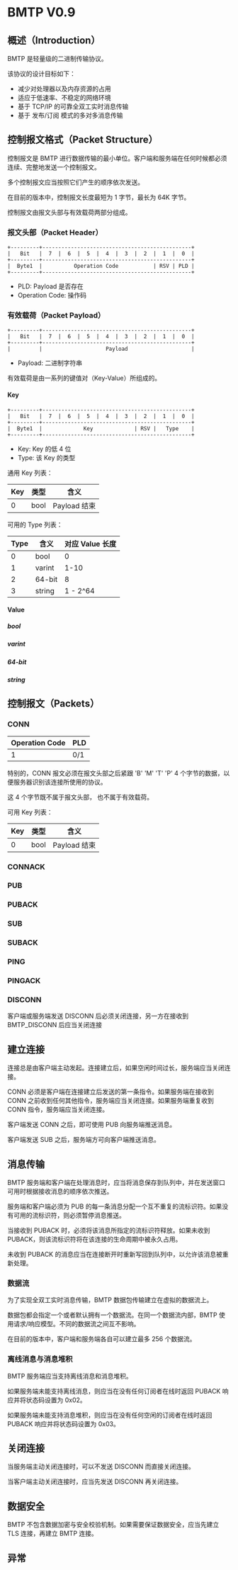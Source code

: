 # BMTP V0.9

## 概述（Introduction）

BMTP 是轻量级的二进制传输协议。

该协议的设计目标如下：

- 减少对处理器以及内存资源的占用
- 适应于低速率、不稳定的网络环境
- 基于 TCP/IP 的可靠全双工实时消息传输
- 基于 发布/订阅 模式的多对多消息传输

## 控制报文格式（Packet Structure）

控制报文是 BMTP 进行数据传输的最小单位。客户端和服务端在任何时候都必须连续、完整地发送一个控制报文。

多个控制报文应当按照它们产生的顺序依次发送。

在目前的版本中，控制报文长度最短为 1 字节，最长为 64K 字节。

控制报文由报文头部与有效载荷两部分组成。

### 报文头部（Packet Header）

	+---------+-----------------------------------------------+
	|   Bit   |  7  |  6  |  5  |  4  |  3  |  2  |  1  |  0  |
	+---------+-----------------------------------------------+
	|  Byte1  |          Operation Code           | RSV | PLD |
	+---------+-----------------------------------------------+

- PLD: Payload 是否存在
- Operation Code: 操作码

### 有效载荷（Packet Payload）

	+---------+-----------------------------------------------+
	|   Bit   |  7  |  6  |  5  |  4  |  3  |  2  |  1  |  0  |
	+---------+-----------------------------------------------+
	|         |                    Payload                    |


- Payload: 二进制字符串

有效载荷是由一系列的键值对（Key-Value）所组成的。

#### Key

	+---------+-----------------------------------------------+
	|   Bit   |  7  |  6  |  5  |  4  |  3  |  2  |  1  |  0  |
	+---------+-----------------------------------------------+
	|  Byte1  |             Key             | RSV |   Type    |
	+---------+-----------------------------------------------+

- Key: Key 的低 4 位
- Type: 该 Key 的类型

通用 Key 列表：

| Key | 类型 | 含义         |
| -   | -    | -            |
| 0   | bool | Payload 结束 |

可用的 Type 列表：

| Type | 含义   | 对应 Value 长度 |
| -    | -      | -               |
| 0    | bool   | 0               |
| 1    | varint | 1-10            |
| 2    | 64-bit | 8               |
| 3    | string | 1 - 2^64        |

#### Value

##### bool

##### varint

##### 64-bit

##### string

## 控制报文（Packets）

### CONN

| Operation Code | PLD |
| -              | -   |
| 1              | 0/1 |

特别的，CONN 报文必须在报文头部之后紧跟 'B' 'M' 'T' 'P' 4 个字节的数据，以便服务器识别该连接所使用的协议。

这 4 个字节既不属于报文头部， 也不属于有效载荷。

可用 Key 列表：

| Key | 类型 | 含义         |
| -   | -    | -            |
| 0   | bool | Payload 结束 |

### CONNACK

### PUB

### PUBACK

### SUB

### SUBACK

### PING

### PINGACK

### DISCONN

客户端或服务端发送 DISCONN 后必须关闭连接，另一方在接收到 BMTP_DISCONN 后应当关闭连接

## 建立连接

连接总是由客户端主动发起。连接建立后，如果空闲时间过长，服务端应当关闭连接。

CONN 必须是客户端在连接建立后发送的第一条指令。如果服务端在接收到 CONN 之前收到任何其他指令，服务端应当关闭连接。如果服务端重复收到 CONN 指令，服务端应当关闭连接。

客户端发送 CONN 之后，即可使用 PUB 向服务端推送消息。

客户端发送 SUB 之后，服务端方可向客户端推送消息。

## 消息传输

BMTP 服务端和客户端在处理消息时，应当将消息保存到队列中，并在发送窗口可用时根据接收消息的顺序依次推送。

服务端和客户端必须为 PUB 的每一条消息分配一个互不重复的流标识符。如果没有可用的流标识符，则必须暂停消息推送。

当接收到 PUBACK 时，必须将该消息所指定的流标识符释放。如果未收到 PUBACK，则该流标识符将在该连接的生命周期中被永久占用。

未收到 PUBACK 的消息应当在连接断开时重新写回到队列中，以允许该消息被重新处理。

### 数据流

为了实现全双工实时消息传输，BMTP 数据包传输建立在虚拟的数据流上。

数据包都会指定一个或者默认拥有一个数据流。在同一个数据流内部，BMTP 使用请求/响应模型。不同的数据流之间互不影响。

在目前的版本中，客户端和服务端各自可以建立最多 256 个数据流。

### 离线消息与消息堆积

BMTP 服务端应当支持离线消息和消息堆积。

如果服务端未能支持离线消息，则应当在没有任何订阅者在线时返回 PUBACK 响应并将状态码设置为 0x02。

如果服务端未能支持消息堆积，则应当在没有任何空闲的订阅者在线时返回 PUBACK 响应并将状态码设置为 0x03。

## 关闭连接

当服务端主动关闭连接时，可以不发送 DISCONN 而直接关闭连接。

当客户端主动关闭连接时，应当先发送 DISCONN 再关闭连接。

## 数据安全

BMTP 不包含数据加密与安全校验机制。如果需要保证数据安全，应当先建立 TLS 连接，再建立 BMTP 连接。

## 异常

